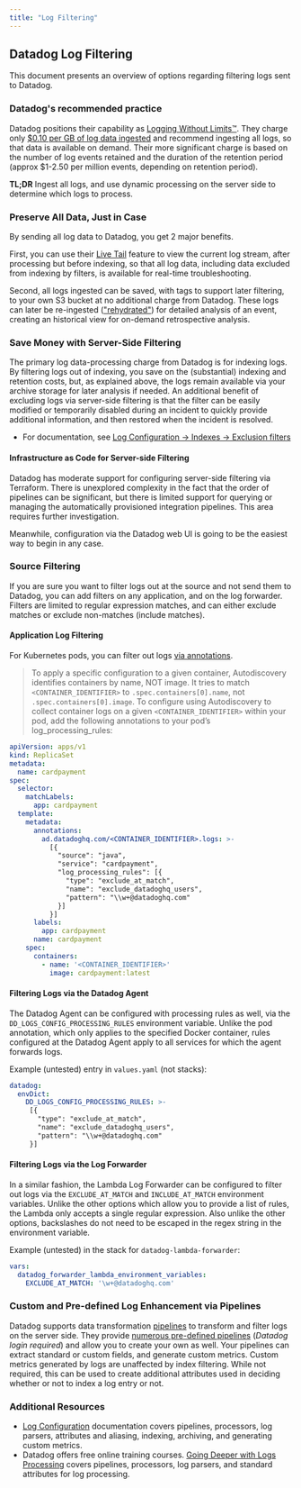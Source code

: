 ```yaml
---
title: "Log Filtering"
---
```

## Datadog Log Filtering

This document presents an overview of options regarding filtering logs sent to Datadog.
### Datadog's recommended practice
Datadog positions their capability as [Logging Without Limits™](https://www.datadoghq.com/blog/logging-without-limits). They charge only [$0.10 per GB of log data ingested](https://www.datadoghq.com/pricing/?product=log-management#products) and recommend ingesting all logs, so that data is available on demand. Their more significant charge is based on the number of log events retained and the duration of the retention period (approx $1-2.50 per million events, depending on retention period).

**TL;DR** Ingest all logs, and use dynamic processing on the server side to determine which logs to process.

### Preserve All Data, Just in Case
By sending all log data to Datadog, you get 2 major benefits.

First, you can use their [Live Tail](https://docs.datadoghq.com/logs/explorer/live_tail/) feature to view the current log stream, after processing but before indexing, so that all log data, including data excluded from indexing by filters, is available for real-time troubleshooting.

Second, all logs ingested can be saved, with tags to support later filtering, to your own S3 bucket at no additional charge from Datadog. These logs can later be re-ingested (["rehydrated"](https://docs.datadoghq.com/logs/log_configuration/rehydrating)) for detailed analysis of an event, creating an historical view for on-demand retrospective analysis.
### Save Money with Server-Side Filtering
The primary log data-processing charge from Datadog is for indexing logs. By filtering logs out of indexing, you save on the (substantial) indexing and retention costs, but, as explained above, the logs remain available via your archive storage for later analysis if needed. An additional benefit of excluding logs via server-side filtering is that the filter can be easily modified or temporarily disabled during an incident to quickly provide additional information, and then restored when the incident is resolved.

- For documentation, see [Log Configuration -> Indexes -> Exclusion filters](https://docs.datadoghq.com/logs/log_configuration/indexes/#exclusion-filters)

#### Infrastructure as Code for Server-side Filtering
Datadog has moderate support for configuring server-side filtering via Terraform. There is unexplored complexity in the fact that the order of pipelines can be significant, but there is limited support for querying or managing the automatically provisioned integration pipelines. This area requires further investigation.

Meanwhile, configuration via the Datadog web UI is going to be the easiest way to begin in any case.
### Source Filtering
If you are sure you want to filter logs out at the source and not send them to Datadog, you can add filters on any application, and on the log forwarder. Filters are limited to regular expression matches, and can either exclude matches or exclude non-matches (include matches).

#### Application Log Filtering
For Kubernetes pods, you can filter out logs [via annotations](https://docs.datadoghq.com/agent/logs/advanced_log_collection?tab=kubernetes).

> To apply a specific configuration to a given container, Autodiscovery identifies containers by name, NOT image. It tries to match `<CONTAINER_IDENTIFIER>` to `.spec.containers[0].name`, not `.spec.containers[0].image`. To configure using Autodiscovery to collect container logs on a given `<CONTAINER_IDENTIFIER>` within your pod, add the following annotations to your pod’s log_processing_rules:

```yaml
apiVersion: apps/v1
kind: ReplicaSet
metadata:
  name: cardpayment
spec:
  selector:
    matchLabels:
      app: cardpayment
  template:
    metadata:
      annotations:
        ad.datadoghq.com/<CONTAINER_IDENTIFIER>.logs: >-
          [{
            "source": "java",
            "service": "cardpayment",
            "log_processing_rules": [{
              "type": "exclude_at_match",
              "name": "exclude_datadoghq_users",
              "pattern": "\\w+@datadoghq.com"
            }]
          }]
      labels:
        app: cardpayment
      name: cardpayment
    spec:
      containers:
        - name: '<CONTAINER_IDENTIFIER>'
          image: cardpayment:latest
```

#### Filtering Logs via the Datadog Agent
The Datadog Agent can be configured with processing rules as well, via the `DD_LOGS_CONFIG_PROCESSING_RULES` environment variable.  Unlike the pod annotation, which only applies to the specified Docker container, rules configured at the Datadog Agent apply to all services for which the agent forwards logs.

Example (untested) entry in `values.yaml` (not stacks):

```yaml
datadog:
  envDict:
    DD_LOGS_CONFIG_PROCESSING_RULES: >-
     [{
       "type": "exclude_at_match",
       "name": "exclude_datadoghq_users",
       "pattern": "\\w+@datadoghq.com"
     }]
```
#### Filtering Logs via the Log Forwarder

In a similar fashion, the Lambda Log Forwarder can be configured to filter out logs via the `EXCLUDE_AT_MATCH` and `INCLUDE_AT_MATCH` environment variables. Unlike the other options which allow you to provide a list of rules, the Lambda only accepts a single regular expression. Also unlike the other options, backslashes do not need to be escaped in the regex string in the environment variable.

Example (untested) in the stack for `datadog-lambda-forwarder`:

```yaml
vars:
  datadog_forwarder_lambda_environment_variables:
    EXCLUDE_AT_MATCH: '\w+@datadoghq.com'
```
### Custom and Pre-defined Log Enhancement via Pipelines
Datadog supports data transformation [pipelines](https://docs.datadoghq.com/logs/log_configuration/pipelines) to transform and filter logs on the server side. They provide [numerous pre-defined pipelines](https://app.datadoghq.com/logs/pipelines/pipeline/library) (_Datadog login required_) and allow you to create your own as well. Your pipelines can extract standard or custom fields, and generate custom metrics. Custom metrics generated by logs are unaffected by index filtering. While not required, this can be used to create additional attributes used in deciding whether or not to index a log entry or not.


### Additional Resources
- [Log Configuration](https://docs.datadoghq.com/logs/log_configuration/) documentation covers pipelines, processors, log parsers, attributes and aliasing, indexing, archiving, and generating custom metrics.
- Datadog offers free online training courses. [Going Deeper with Logs Processing](https://learn.datadoghq.com/courses/going-deeper-with-logs-processing) covers pipelines, processors, log parsers, and standard attributes for log processing.

